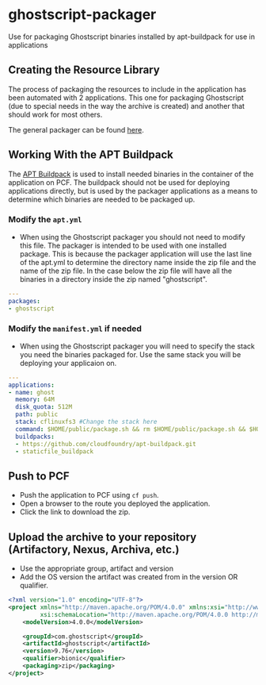 # ghostscript-packager
Use for packaging Ghostscript binaries installed by apt-buildpack for use in applications

## Creating the Resource Library

The process of packaging the resources to include in the application has been automated with 2 applications. This one for packaging Ghostscript (due to special needs in the way the archive is created) and another that should work for most others.

The general packager can be found [here](https://github.com/bstarke/apt-cf-packager).

## Working With the APT Buildpack

The [APT Buildpack](https://github.com/cloudfoundry/apt-buildpack) is used to install needed binaries in the container of the application on PCF.  The buildpack should not be used for deploying applications directly, but is used by the packager applications as a means to determine which binaries are needed to be packaged up.

### Modify the `apt.yml`

- When using the Ghostscript packager you should not need to modify this file. The packager is intended to be used with one installed package. This is because the packager application will use the last line of the apt.yml to determine the directory name inside the zip file and the name of the zip file. In the case below the zip file will have all the binaries in a directory inside the zip named "ghostscript".

```yml
---
packages:
- ghostscript
```

### Modify the `manifest.yml` if needed

- When using the Ghostscript packager you will need to specify the stack you need the binaries packaged for. Use the same stack you will be deploying your applicaion on.

```yml
---
applications:
- name: ghost
  memory: 64M
  disk_quota: 512M
  path: public
  stack: cflinuxfs3 #Change the stack here
  command: $HOME/public/package.sh && rm $HOME/public/package.sh && $HOME/boot.sh
  buildpacks:
  - https://github.com/cloudfoundry/apt-buildpack.git
  - staticfile_buildpack
```

## Push to PCF

- Push the application to PCF using `cf push`.
- Open a browser to the route you deployed the application.
- Click the link to download the zip.

## Upload the archive to your repository (Artifactory, Nexus, Archiva, etc.)

- Use the appropriate group, artifact and version
- Add the OS version the artifact was created from in the version OR qualifier.

```xml
<?xml version="1.0" encoding="UTF-8"?>
<project xmlns="http://maven.apache.org/POM/4.0.0" xmlns:xsi="http://www.w3.org/2001/XMLSchema-instance"
         xsi:schemaLocation="http://maven.apache.org/POM/4.0.0 http://maven.apache.org/xsd/maven-4.0.0.xsd">
    <modelVersion>4.0.0</modelVersion>

    <groupId>com.ghostscript</groupId>
    <artifactId>ghostscript</artifactId>
    <version>9.76</version>
    <qualifier>bionic</qualifier>
    <packaging>zip</packaging>
</project>
```